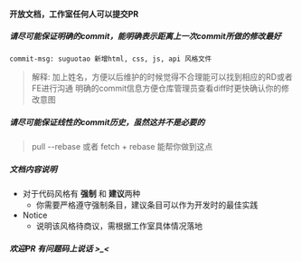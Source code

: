 #### 开放文档，工作室任何人可以提交PR

##### 请尽可能保证明确的commit，能明确表示距离上一次commit所做的修改最好

```bash
commit-msg: suguotao 新增html, css, js, api 风格文件
```
> 解释:
> 加上姓名，方便以后维护的时候觉得不合理能可以找到相应的RD或者FE进行沟通
> 明确的commit信息方便仓库管理员查看diff时更快确认你的修改意图

##### 请尽可能保证线性的commit历史，虽然这并不是必要的

> pull --rebase  或者  fetch + rebase  能帮你做到这点

##### 文档内容说明

- 对于代码风格有 <b>强制</b> 和 <b>建议</b>两种
    + 你需要严格遵守强制条目，建议条目可以作为开发时的最佳实践
- Notice
    + 说明该风格待商议，需根据工作室具体情况落地


##### 欢迎PR  有问题码上说话 >_<
